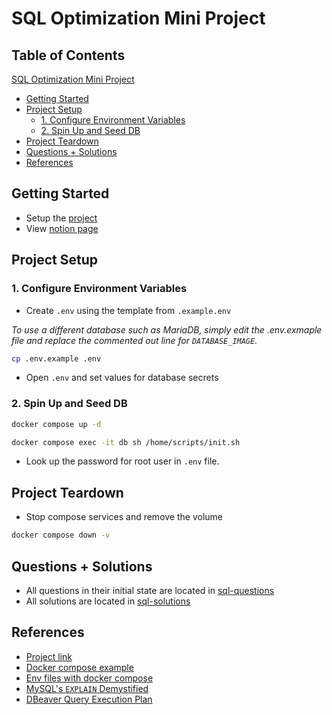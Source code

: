 # SQL Optimization Mini Project

## Table of Contents

[SQL Optimization Mini Project](#sql-optimization-mini-project)
  * [Getting Started](#getting-started)
  * [Project Setup](#project-setup)
    + [1. Configure Environment Variables](#1-configure-environment-variables)
    + [2. Spin Up and Seed DB](#2-spin-up-and-seed-db)
  * [Project Teardown](#project-teardown)
  * [Questions + Solutions](#questions---solutions)
  * [References](#references)

## Getting Started

- Setup the [project](#project-setup)
- View [notion page](https://www.notion.so/bfmcneill/03-sql-optimizer-409b7a9f791646009e4dc3ecd7d1c299)

## Project Setup

### 1. Configure Environment Variables

- Create `.env` using the template from `.example.env`

*To use a different database such as MariaDB, simply edit the .env.exmaple file and replace the commented out line for `DATABASE_IMAGE`.*

```bash
cp .env.example .env
```
 
- Open `.env` and set values for database secrets

### 2. Spin Up and Seed DB 

```bash
docker compose up -d
```

```bash
docker compose exec -it db sh /home/scripts/init.sh
```

- Look up the password for root user in `.env` file.
  

## Project Teardown

- Stop compose services and remove the volume

```bash
docker compose down -v
```

## Questions + Solutions

- All questions in their initial state are located in [sql-questions](./sql-questions/)
- All solutions are located in [sql-solutions](./sql-solutions/)


## References

- [Project link](https://www.springboard.com/workshops/data-engineering-career-track/learn#/curriculum/24148)
- [Docker compose example](https://nickjanetakis.com/blog/docker-tip-88-switching-mysql-to-mariadb-for-arm-64-m1-support)
- [Env files with docker compose](https://docs.docker.com/compose/environment-variables/)
- [MySQL's `EXPLAIN` Demystified](https://www.youtube.com/watch?v=ZoLoIFW1H6g&ab_channel=Percona)
- [DBeaver Query Execution Plan](https://dbeaver.com/docs/wiki/Query-Execution-Plan/)